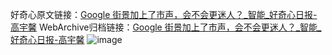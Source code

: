 好奇心原文链接：[Google 街景加上了市声，会不会更迷人？_智能_好奇心日报-高宇馨](https://www.qdaily.com/articles/2067.html)
WebArchive归档链接：[Google 街景加上了市声，会不会更迷人？_智能_好奇心日报-高宇馨](http://web.archive.org/web/20190623150816/https://www.qdaily.com/articles/2067.html)
![image](http://ww3.sinaimg.cn/large/007d5XDpgy1g3vbu7pkkhj30u030d7wh)